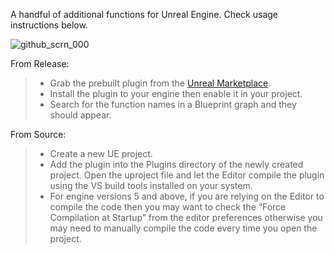 A handful of additional functions for Unreal Engine. Check usage instructions below.

![github_scrn_000](https://github.com/jawadato/native-function-library/assets/18325896/e11b2292-6d50-4b19-b616-6bf70e663ebf)


From Release:

> - Grab the prebuilt plugin from the [Unreal Marketplace](https://www.unrealengine.com/marketplace/en-US/profile/jawadato).
> - Install the plugin to your engine then enable it in your project.
> - Search for the function names in a Blueprint graph and they should appear.


From Source:

> - Create a new UE project.
> - Add the plugin into the Plugins directory of the newly created project. Open the uproject file and let the Editor compile the plugin using the VS build tools installed on your system.
> - For engine versions 5 and above, if you are relying on the Editor to compile the code then you may want to check the “Force Compilation at Startup” from the editor preferences otherwise you may need to manually compile the code every time you open the project.
